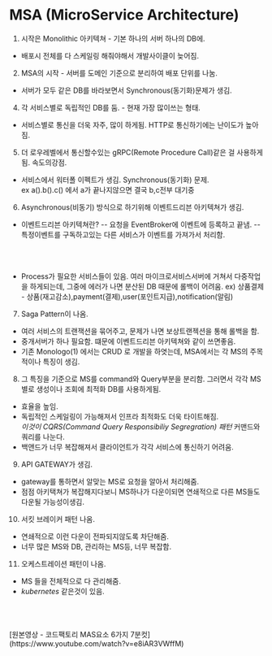 # MSA (MicroService Architecture)

1. 시작은 Monolithic 아키텍쳐 - 기본 하나의 서버 하나의 DB에.
- 배포시 전체를 다 스케일링 해줘야해서 개발사이클이 늦어짐.
2. MSA의 시작 - 서버를 도메인 기준으로 분리하여 배포 단위를 나눔. 
- 서버가 모두 같은 DB를 바라보면서 Synchronous(동기화)문제가 생김.
4. 각 서비스별로 독립적인 DB를 둠. - 현재 가장 많이쓰는 형태.
- 서비스별로 통신을 더욱 자주, 많이 하게됨. HTTP로 통신하기에는 난이도가 높아짐.
5. 더 로우레벨에서 통신할수있는 gRPC(Remote Procedure Call)같은 걸 사용하게됨. 속도의강점.
- 서비스에서 워터폴 이펙트가 생김. Synchronous(동기화) 문제.<br>ex a().b().c() 에서 a가 끝나지않으면 결국 b,c전부 대기중
6. Asynchronous(비동기) 방식으로 하기위해 이벤트드리븐 아키텍쳐가 생김.
- 이벤트드리븐 아키텍쳐란?
-- 요청을 EventBroker에 이벤트에 등록하고 끝냄.
-- 특정이벤트를 구독하고있는 다른 서비스가 이벤트를 가져가서 처리함.

    <br><br>
- Process가 필요한 서비스들이 있음. 여러 마이크로서비스서버에 거쳐서 다중작업을 하게되는데, 그중에 에러가 나면 분산된 DB 때문에 롤백이 어려움.
    ex) 상품결제 - 상품(재고감소),payment(결제),user(포인트지급),notification(알림)
    
7. Saga Pattern이 나옴.
- 여러 서비스의 트랜잭션을 묶어주고, 문제가 나면 보상트랜젝션을 통해 롤백을 함.
- 중개서버가 하나 필요함. 떄문에 이벤트드리븐 아키텍쳐와 같이 쓰면좋음.
    <br>
- 기존 Monologo(1) 에서는 CRUD 로 개발을 하엿는데, MSA에서는 각 MS의 주목적이나 특징이 생김.
8. 그 특징을 기준으로 MS를 command와 Query부분을 분리함. 그러면서 각각 MS별로 생성이나 조회에 최적화 DB를 사용하게됨.
- 효율을 높임.<br>
- 독립적인 스케일링이 가능해져서 인프라 최적화도 더욱 타이트해짐.<br>
    *이것이 CQRS(Command Query Responsibiliy Segregration) 패턴*
    커맨드와 쿼리를 나눈다.
  <br>
- 백앤드가 너무 복잡해져서 클라이언트가 각각 서비스에 통신하기 어려움.
9. API GATEWAY가 생김.
  - gateway를 통하면서 알맞는 MS로 요청을 알아서 처리해줌.
  - 점점 아키택쳐가 복잡해지다보니 MS하나가 다운이되면 연쇄적으로 다른 MS들도 다운될 가능성이생김.
10. 서킷 브레이커 패턴 나옴.
  - 연쇄적으로 이런 다운이 전파되지않도록 차단해줌.
  - 너무 많은 MS와 DB, 관리하는 MS등, 너무 복잡함.
11. 오케스트레이션 패턴이 나옴.
- MS 들을 전체적으로 다 관리해줌.
- *kubernetes* 같은것이 있음.
<br>
<br>
<br>
[원본영상 - 코드팩토리 MAS요소 6가지 7분컷](https://www.youtube.com/watch?v=e8iAR3VWffM)

